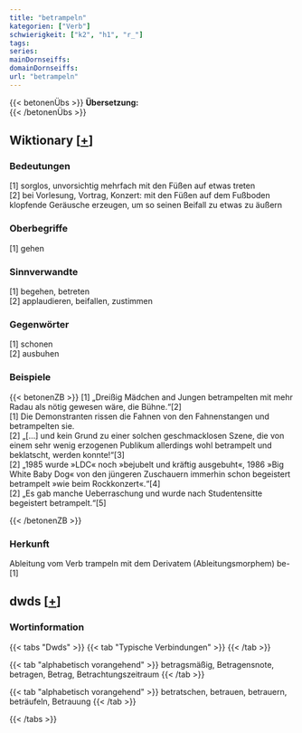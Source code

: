 ```yaml
---
title: "betrampeln"
kategorien: ["Verb"]
schwierigkeit: ["k2", "h1", "r_"]
tags:
series:
mainDornseiffs:
domainDornseiffs:
url: "betrampeln"
---
```


{{< betonenÜbs >}}
**Übersetzung:**  
{{< /betonenÜbs >}}

## Wiktionary [[+](https://de.wiktionary.org/wiki/betrampeln)]

### Bedeutungen
[1] sorglos, unvorsichtig mehrfach mit den Füßen auf etwas treten  
[2] bei Vorlesung, Vortrag, Konzert: mit den Füßen auf dem Fußboden klopfende Geräusche erzeugen, um so seinen Beifall zu etwas zu äußern  

### Oberbegriffe
[1] gehen  

### Sinnverwandte
[1] begehen, betreten  
[2] applaudieren, beifallen, zustimmen  

### Gegenwörter
[1] schonen  
[2] ausbuhen  

### Beispiele
{{< betonenZB >}}
[1] „Dreißig Mädchen and Jungen betrampelten mit mehr Radau als nötig gewesen wäre, die Bühne.“[2]  
[1] Die Demonstranten rissen die Fahnen von den Fahnenstangen und betrampelten sie.  
[2] „[…] und kein Grund zu einer solchen geschmacklosen Szene, die von einem sehr wenig erzogenen Publikum allerdings wohl betrampelt und beklatscht, werden konnte!“[3]  
[2] „1985 wurde »LDC« noch »bejubelt und kräftig ausgebuht«, 1986 »Big White Baby Dog« von den jüngeren Zuschauern immerhin schon begeistert betrampelt »wie beim Rockkonzert«.“[4]  
[2] „Es gab manche Ueberraschung und wurde nach Studentensitte begeistert betrampelt.“[5]  

{{< /betonenZB >}}
### Herkunft
Ableitung vom Verb trampeln mit dem Derivatem (Ableitungsmorphem) be-[1]  



## dwds [[+](https://www.dwds.de/wb/betrampeln)]

### Wortinformation
{{< tabs "Dwds" >}}
{{< tab "Typische Verbindungen" >}}
{{< /tab >}}

{{< tab "alphabetisch vorangehend" >}}
betragsmäßig, Betragensnote, betragen, Betrag, Betrachtungszeitraum
{{< /tab >}}

{{< tab "alphabetisch vorangehend" >}}
betratschen, betrauen, betrauern, beträufeln, Betrauung
{{< /tab >}}

{{< /tabs >}}

